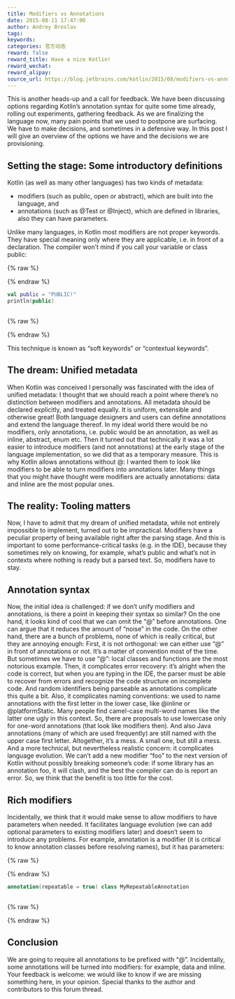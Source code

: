 ```yaml
---
title: Modifiers vs Annotations
date: 2015-08-11 17:47:00
author: Andrey Breslav
tags:
keywords:
categories: 官方动态
reward: false
reward_title: Have a nice Kotlin!
reward_wechat:
reward_alipay:
source_url: https://blog.jetbrains.com/kotlin/2015/08/modifiers-vs-annotations/
---
```


This is another heads-up and a call for feedback. We have been discussing options regarding Kotlin’s annotation syntax for quite some time already, rolling out experiments, gathering feedback. As we are finalizing the language now, many pain points that we used to postpone are surfacing. We have to make decisions, and sometimes in a defensive way. In this post I will give an overview of the options we have and the decisions we are provisioning.
## Setting the stage: Some introductory definitions

Kotlin (as well as many other languages) has two kinds of metadata:

* modifiers (such as public, open or abstract), which are built into the language, and
* annotations (such as @Test or @Inject), which are defined in libraries, also they can have parameters.

Unlike many languages, in Kotlin most modifiers are not proper keywords. They have special meaning only where they are applicable, i.e. in front of a declaration. The compiler won’t mind if you call your variable or class public:

{% raw %}
<p></p>
{% endraw %}

```kotlin
val public = "PUBLIC!"
println(public)
 
```

{% raw %}
<p></p>
{% endraw %}

This technique is known as “soft keywords” or “contextual keywords”.
## The dream: Unified metadata

When Kotlin was conceived I personally was fascinated with the idea of unified metadata: I thought that we should reach a point where there’s no distinction between modifiers and annotations. All metadata should be declared explicitly, and treated equally. It is uniform, extensible and otherwise great! Both language designers and users can define annotations and extend the language thereof. In my ideal world there would be no modifiers, only annotations, i.e. public would be an annotation, as well as inline, abstract, enum etc.
Then it turned out that technically it was a lot easier to introduce modifiers (and not annotations) at the early stage of the language implementation, so we did that as a temporary measure.
This is why Kotlin allows annotations without @: I wanted them to look like modifiers to be able to turn modifiers into annotations later. Many things that you might have thought were modifiers are actually annotations: data and inline are the most popular ones.
## The reality: Tooling matters

Now, I have to admit that my dream of unified metadata, while not entirely impossible to implement, turned out to be impractical.
Modifiers have a peculiar property of being available right after the parsing stage. And this is important to some performance-critical tasks (e.g. in the IDE), because they sometimes rely on knowing, for example, what’s public and what’s not in contexts where nothing is ready but a parsed text.
So, modifiers have to stay.
## Annotation syntax

Now, the initial idea is challenged: if we don’t unify modifiers and annotations, is there a point in keeping their syntax so similar?
On the one hand, it looks kind of cool that we can omit the “@” before annotations. One can argue that it reduces the amount of “noise” in the code.
On the other hand, there are a bunch of problems, none of which is really critical, but they are annoying enough:
First, it is not orthogonal: we can either use “@” in front of annotations or not. It’s a matter of convention most of the time. But sometimes we have to use “@”: local classes and functions are the most notorious example.
Then, it complicates error recovery: it’s alright when the code is correct, but when you are typing in the IDE, the parser must be able to recover from errors and recognize the code structure on incomplete code. And random identifiers being parseable as annotations complicate this quite a bit.
Also, it complicates naming conventions: we used to name annotations with the first letter in the lower case, like @inline or @platformStatic. Many people find camel-case multi-word names like the latter one ugly in this context. So, there are proposals to use lowercase only for one-word annotations (that look like modifiers then). And also Java annotations (many of which are used frequently) are still named with the upper case first letter. Altogether, it’s a mess. A small one, but still a mess.
And a more technical, but nevertheless realistic concern: it complicates language evolution. We can’t add a new modifier “foo” to the next version of Kotlin without possibly breaking someone’s code: if some library has an annotation foo, it will clash, and the best the compiler can do is report an error.
So, we think that the benefit is too little for the cost.
## Rich modifiers

Incidentally, we think that it would make sense to allow modifiers to have parameters when needed. It facilitates language evolution (we can add optional parameters to existing modifiers later) and doesn’t seem to introduce any problems. For example, annotation is a modifier (it is critical to know annotation classes before resolving names), but it has parameters:

{% raw %}
<p></p>
{% endraw %}

```kotlin
annotation(repeatable = true) class MyRepeatableAnnotation
 
```

{% raw %}
<p></p>
{% endraw %}

## Conclusion

We are going to require all annotations to be prefixed with “@”.
Incidentally, some annotations will be turned into modifiers: for example, data and inline.
Your feedback is welcome: we would like to know if we are missing something here, in your opinion.
Special thanks to the author and contributors to this forum thread.
